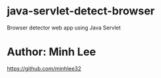 # java-servlet-detect-browser
Browser detector web app using Java Servlet

# Author: Minh Lee
https://github.com/minhlee32
